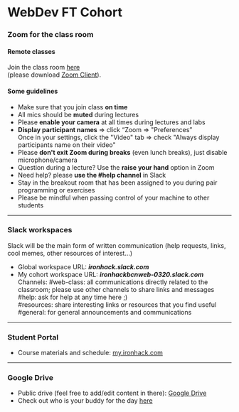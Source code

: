 # WebDev FT Cohort 

### Zoom for the class room
#### Remote classes

Join the class room [here](https://zoom.us/j/119028462)   
(please download [Zoom Client](https://zoom.us/download)).

#### Some guidelines

* Make sure that you join class **on time**
* All mics should be **muted** during lectures
* Please **enable your camera** at all times during lectures and labs
* **Display participant names**
  => click “Zoom => "Preferences”  
  Once in your settings, click the "Video" tab => check "Always display participants name on their video"
* Please **don't exit Zoom during breaks** (even lunch breaks), just disable microphone/camera
* Question during a lecture? Use the **raise your hand** option in Zoom
* Need help? please **use the #help channel** in Slack 
* Stay in the breakout room that has been assigned to you during pair programming or exercises
* Please be mindful when passing control of your machine to other students

---
   
### Slack workspaces

Slack will be the main form of written communication (help requests, links, cool memes, other resources of interest...)

* Global workspace URL: _**ironhack.slack.com**_
* My cohort workspace URL: _**ironhackbcnweb-0320.slack.com**_   
   Channels: #web-class: all communications directly related to the classroom; please use other channels to share links and messages 
             #help: ask for help at any time here ;)  
             #resources: share interesting links or resources that you find useful
             #general: for general announcements and communications

---
   
### Student Portal

* Course materials and schedule: [my.ironhack.com](my.ironhack.com)


---
   
### Google Drive

* Public drive (feel free to add/edit content in there): [Google Drive](https://drive.google.com/drive/folders/1bOwu5rNdtj_SiiwdgIg44usuduV4sLoK)  
* Check out who is your buddy for the day [here](https://docs.google.com/spreadsheets/d/1SZAabkq_F-quNwALLR7go7D6fdK8PNuXaK583EYpfSg/edit?usp=sharing) 






